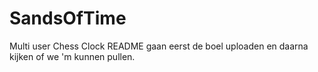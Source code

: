 # SandsOfTime
Multi user Chess Clock
README 
gaan eerst de boel uploaden
en daarna kijken of we 'm kunnen pullen.
